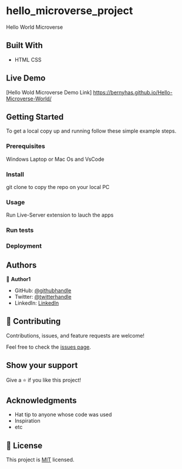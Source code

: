 # hello_microverse_project

Hello World Microverse

## Built With

- HTML CSS

## Live Demo

[Hello Wold Microverse Demo Link] https://bernyhas.github.io/Hello-Microverse-World/

## Getting Started

To get a local copy up and running follow these simple example steps.

### Prerequisites

Windows Laptop or Mac Os and VsCode

### Install

git clone to copy the repo on your local PC

### Usage

Run Live-Server extension to lauch the apps

### Run tests

### Deployment

## Authors

👤 **Author1**

- GitHub: [@githubhandle](https://github.com/bernyhas)
- Twitter: [@twitterhandle](https://twitter.com/bernadinhans)
- LinkedIn: [LinkedIn](https://linkedin.com/in/bernadinhans)

## 🤝 Contributing

Contributions, issues, and feature requests are welcome!

Feel free to check the [issues page](../../issues/).

## Show your support

Give a ⭐️ if you like this project!

## Acknowledgments

- Hat tip to anyone whose code was used
- Inspiration
- etc

## 📝 License

This project is [MIT](./MIT.md) licensed.
